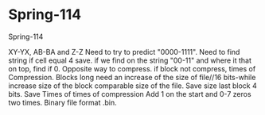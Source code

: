 # Spring-114
Spring-114

XY-YX, AB-BA and Z-Z Need to try to predict "0000-1111". Need to find string if cell equal 4 save. if we find on the string "00-11" and where it that on top, find if 0. Opposite way to compress. if block not compress, times of Compression. Blocks long need an increase of the size of file//16 bits-while increase size of the block comparable size of the file. Save size last block 4 bits. Save Times of times of compression Add 1 on the start and 0-7 zeros two times. Binary file format .bin.


